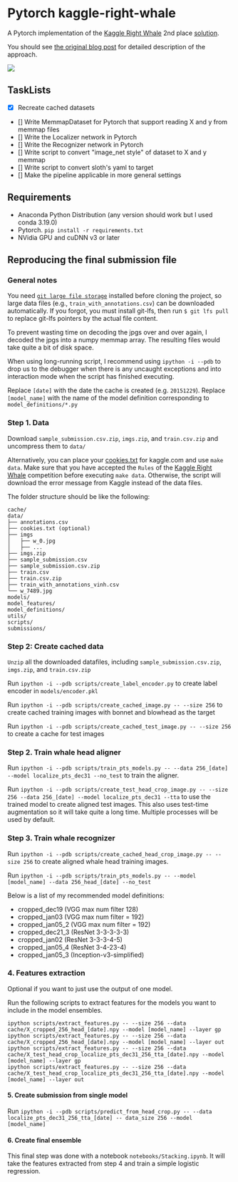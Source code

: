 # Pytorch kaggle-right-whale

A Pytorch implementation of the [Kaggle Right Whale](https://www.kaggle.com/c/noaa-right-whale-recognition) 2nd place [solution](https://github.com/felixlaumon/kaggle-right-whale).

You should see [the original blog post](http://felixlaumon.github.io/2015/01/08/kaggle-right-whale.html) for detailed description of the approach.

![](http://felixlaumon.github.io/assets/kaggle-right-whale/aligner_localization_approach.png)

## TaskLists
- [x] Recreate cached datasets
- [] Write MemmapDataset for Pytorch that support reading X and y from memmap
  files
- [] Write the Localizer network in Pytorch
- [] Write the Recognizer network in Pytorch
- [] Write script to convert "image_net style" of dataset to X and y memmap
- [] Write script to convert sloth's yaml to target
- [] Make the pipeline applicable in more general settings

## Requirements

- Anaconda Python Distribution (any version should work but I used conda 3.19.0)
- Pytorch. `pip install -r requirements.txt`
- NVidia GPU and cuDNN v3 or later

## Reproducing the final submission file

### General notes

You need [`git large file storage`](https://git-lfs.github.com/) installed before cloning the project, so large data files (e.g., `train_with_annotations.csv`) can be downloaded
automatically. If you forgot, you must install git-lfs, then run `$ git lfs pull` to replace git-lfs pointers by the actual file content.

To prevent wasting time on decoding the jpgs over and over again, I decoded the jpgs into a numpy memmap array. The resulting files would take quite a bit of disk space.

When using long-running script, I recommend using `ipython -i --pdb` to drop us to the debugger when there is any uncaught exceptions and into interaction mode when the script has finished executing.

Replace `[date]` with the date the cache is created (e.g. `20151229`). Replace `[model_name]` with the name of the model definition corresponding to `model_definitions/*.py`

### Step 1. Data

Download `sample_submission.csv.zip`, `imgs.zip`, and `train.csv.zip` and uncompress them to `data/`

Alternatively, you can place your [cookies.txt](https://chrome.google.com/webstore/detail/cookiestxt/njabckikapfpffapmjgojcnbfjonfjfg?hl=en) for kaggle.com and use `make data`.
Make sure that you have accepted the `Rules` of the [Kaggle Right Whale](https://www.kaggle.com/c/noaa-right-whale-recognition) competition before executing `make data`. Otherwise, the script will download the error message from Kaggle
instead of the data files.

The folder structure should be like the following:

    cache/
    data/
    ├── annotations.csv
    ├── cookies.txt (optional)
    ├── imgs
    │   ├── w_0.jpg
    │   ├── ...
    ├── imgs.zip
    ├── sample_submission.csv
    ├── sample_submission.csv.zip
    ├── train.csv
    ├── train.csv.zip
    ├── train_with_annotations_vinh.csv
    └── w_7489.jpg
    models/
    model_features/
    model_definitions/
    utils/
    scripts/
    submissions/

### Step 2: Create cached data

`Unzip` all the downloaded datafiles, including `sample_submission.csv.zip`, `imgs.zip`, and `train.csv.zip` 

Run `ipython -i --pdb scripts/create_label_encoder.py` to create label encoder in `models/encoder.pkl`

Run `ipython -i --pdb scripts/create_cached_image.py -- --size 256` to create cached training images with bonnet and blowhead as the target

Run `ipython -i --pdb scripts/create_cached_test_image.py -- --size 256` to create a cache for test images

### Step 2. Train whale head aligner

Run `ipython -i --pdb scripts/train_pts_models.py -- --data 256_[date] --model localize_pts_dec31 --no_test` to train the aligner.

Run `ipython -i --pdb scripts/create_test_head_crop_image.py -- --size 256 --data 256_[date] --model localize_pts_dec31 --tta` to use the trained model to create aligned test images. This also uses test-time augmentation so it will take quite a long time. Multiple processes will be used by default.

### Step 3. Train whale recognizer

Run `ipython -i --pdb scripts/create_cached_head_crop_image.py -- --size 256` to create aligned whale head training images.

Run `ipython -i --pdb scripts/train_pts_models.py -- --model [model_name] --data 256_head_[date] --no_test`

Below is a list of my recommended model definitions:

- cropped_dec19 (VGG max num filter 128)
- cropped_jan03 (VGG max num filter = 192)
- cropped_jan05_2 (VGG max num filter = 192)
- cropped_dec21_3 (ResNet 3-3-3-3-3)
- cropped_jan02 (ResNet 3-3-3-4-5)
- cropped_jan05_4 (ResNet 3-4-23-4)
- cropped_jan05_3 (Inception-v3-simplified)

### 4. Features extraction

Optional if you want to just use the output of one model.

Run the following scripts to extract features for the models you want to include in the model ensembles.

    ipython scripts/extract_features.py -- --size 256 --data cache/X_cropped_256_head_[date].npy --model [model_name] --layer gp
    ipython scripts/extract_features.py -- --size 256 --data cache/X_cropped_256_head_[date].npy --model [model_name] --layer out
    ipython scripts/extract_features.py -- --size 256 --data cache/X_test_head_crop_localize_pts_dec31_256_tta_[date].npy --model [model_name] --layer gp
    ipython scripts/extract_features.py -- --size 256 --data cache/X_test_head_crop_localize_pts_dec31_256_tta_[date].npy --model [model_name] --layer out

#### 5. Create submission from single model

Run `ipython -i --pdb scripts/predict_from_head_crop.py -- --data localize_pts_dec31_256_tta_[date] -- data_size 256 --model [model_name]`

#### 6. Create final ensemble

This final step was done with a notebook `notebooks/Stacking.ipynb`. It will take the features extracted from step 4 and train a simple logistic regression.
